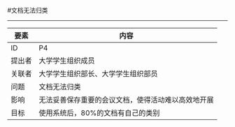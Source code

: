 #文档无法归类

---

| 要素 | 内容 |
| --- | --- |
| ID | P4|
| 提出者 | 大学学生组织成员 |
| 关联者 | 大学学生组织部长、大学学生组织部员 |
| 问题 |文档无法归类|
| 影响 | 无法妥善保存重要的会议文档，使得活动难以高效地开展 |
| 目标 | 使用系统后，80%的文档有自己的类别 |
